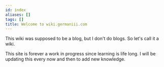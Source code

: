 ```yaml
---
id: index
aliases: []
tags: []
title: Welcome to wiki.germaniii.com
---
```


This wiki was supposed to be a blog, but I don't do blogs. So let's call it a wiki.

This site is forever a work in progress since learning is life long. I will be updating this every now and then to add new knowledge.
